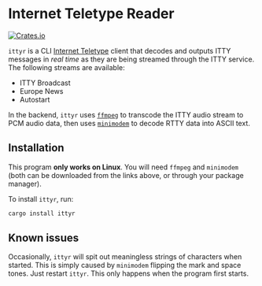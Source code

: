 # Internet Teletype Reader
[![Crates.io](https://img.shields.io/crates/v/ittyr)](https://crates.io/crates/ittyr)

`ittyr` is a CLI [Internet Teletype](http://www.rtty.com/itty/index.htm) client that decodes and outputs ITTY messages in *real time* as they are being streamed through the ITTY service. The following streams are available:

 - ITTY Broadcast
 - Europe News
 - Autostart

In the backend, `ittyr` uses [`ffmpeg`](https://www.ffmpeg.org/) to transcode the ITTY audio stream to PCM audio data, then uses [`minimodem`](http://www.whence.com/minimodem/) to decode RTTY data into ASCII text.

## Installation

This program **only works on Linux**. You will need `ffmpeg` and `minimodem` (both can be downloaded from the links above, or through your package manager).

To install `ittyr`, run:

```sh
cargo install ittyr
```

## Known issues

Occasionally, `ittyr` will spit out meaningless strings of characters when started. This is simply caused by `minimodem` flipping the mark and space tones. Just restart `ittyr`. This only happens when the program first starts.